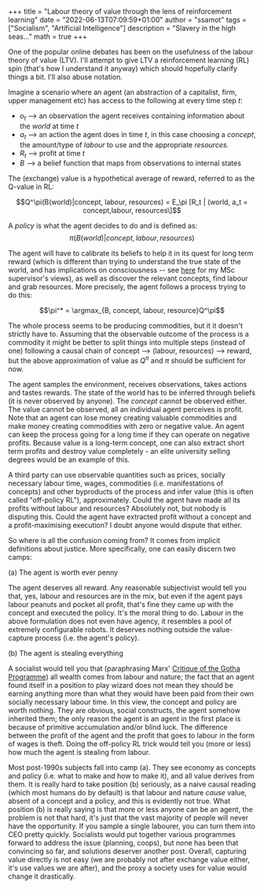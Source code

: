 +++
title = "Labour theory of value through the lens of reinforcement learning"
date = "2022-06-13T07:09:59+01:00"
author = "ssamot"
tags = ["Socialism", "Artificial Intelligence"]
description = "Slavery in the high seas..."
math = true
+++

One of the popular online debates has been on the usefulness of the labour theory of value (LTV). I'll attempt to give LTV a reinforcement learning (RL) spin (that's how I understand it anyway) which should hopefully clarify things a bit. I'll also abuse notation.

Imagine a scenario where an agent (an abstraction of a capitalist, firm, upper management etc) has access to the following at every time step $t$:

* $o_t$ --> an observation the agent receives containing information about the *world* at time $t$
* $a_t$ --> an action the agent does in time $t$, in this case choosing a *concept*, the amount/type of *labour* to use and the appropriate *resources*.  
* $R_t$ --> profit at time $t$
* $B$ --> a belief function that maps from observations to internal states


The (exchange) value is a hypothetical average of reward, referred to as the Q-value in RL:

$$Q^\pi(B(world)|concept, labour, resources) = E_\pi [R_t | (world, a_t = concept,labour, resources\]$$

A *policy* is what the agent decides to do and is defined as:
$$\pi(B(world)|concept, labour, resources)$$

The agent will have to calibrate its beliefs to help it in its quest for long term reward (which is different than trying to understand the true state of the world, and has implications on consciousness -- see [here](https://www.theguardian.com/science/2021/aug/21/neuroscientist-anil-seth-we-risk-not-understanding-the-central-mystery-of-life) for my MSc supervisor's views), as well as discover the relevant concepts, find labour and grab resources. More precisely, the agent follows a process trying to do this:

$$\pi^* = \argmax_{B, concept, labour, resource}Q^\pi$$

The whole process seems to be producing commodities, but it it doesn't strictly have to. Assuming that the observable outcome of the process is a commodity it might be better to split things into multiple steps (instead of one) following a causal chain of concept --> (labour, resources) --> reward, but the above approximation of value as $Q^\pi$ and $\pi$ should be sufficient for now.

The agent samples the environment, receives observations, takes actions and tastes rewards. The state of the world has to be inferred through beliefs (it is never observed by anyone). The *concept* cannot be observed either. The value cannot be observed, all an individual agent perceives is profit.  Note that an agent can lose money creating valuable commodities and make money creating commodities with zero or negative value. An agent can keep the process going for a long time if they can operate on negative profits. Because value is a long-term concept, one can also extract short term profits and destroy value completely - an elite university selling degrees would be an example of this.

A third party can use observable quantities such as prices, socially necessary labour time, wages, commodities (i.e. manifestations of concepts) and other byproducts of the process and infer value (this is often called "off-policy RL"), approximately.  Could the agent have made all its profits without labour and resources? Absolutely not, but nobody is disputing this. Could the agent have extracted profit without a concept and a profit-maximising execution? I doubt anyone would dispute that either.

So where is all the confusion coming from? It comes from implicit definitions about justice. More specifically, one can easily discern two camps:  


(a) The agent is worth ever penny

The agent deserves all reward. Any reasonable subjectivist would tell you that, yes, labour and resources are in the mix, but even if the agent pays labour peanuts and pocket all profit, that's fine they came up with the concept and executed the policy. It's the moral thing to do. Labour in the above formulation does not even have agency, it resembles a pool of extremely configurable robots. It deserves nothing outside the value-capture process (i.e. the agent's policy).

(b) The agent is stealing everything

A socialist would tell you that (paraphrasing Marx' [Critique of the Gotha Programme](https://www.marxists.org/archive/marx/works/1875/gotha/)) all wealth comes from labour and nature; the fact that an agent found itself in a position to play wizard does not mean they should be earning anything more than what they would have been paid from their own socially necessary labour time. In this view, the concept and policy are worth nothing. They are obvious, social constructs, the agent somehow inherited them; the only reason the agent is an agent in the first place is because of primitive accumulation and/or blind luck. The difference between the profit of the agent and the profit that goes to labour in the form of wages is theft. Doing the off-policy RL trick would tell you (more or less) how much the agent is stealing from labour.    

Most post-1990s subjects fall into camp (a). They see economy as concepts and policy (i.e. what to make and how to make it), and all value derives from them. It is really hard to take position (b) seriously, as a naive causal reading (which most humans do by default) is that labour and nature *cause* value, absent of a concept and a policy, and this is evidently not true. What position (b) is really saying is that more or less anyone can be an agent, the problem is not that hard, it's just that the vast majority of people will never have the opportunity. If you sample a single labourer, you can turn them into CEO pretty quickly.
Socialists would put together various programmes forward to address the issue (planning, coops), but none has been that convincing so far, and solutions deserver another post. Overall, capturing value directly is not easy (we are probably not after exchange value either, it's use values we are after), and the proxy a society uses for value would change it drastically.
